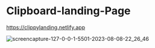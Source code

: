 # Clipboard-landing-Page
https://clippylanding.netlify.app


![screencapture-127-0-0-1-5501-2023-08-08-22_26_46](https://github.com/Uzairahmad8/Clipboard-landing-Page/assets/112511661/cd55be4c-bda8-4a3a-8363-2e50390a4843)
